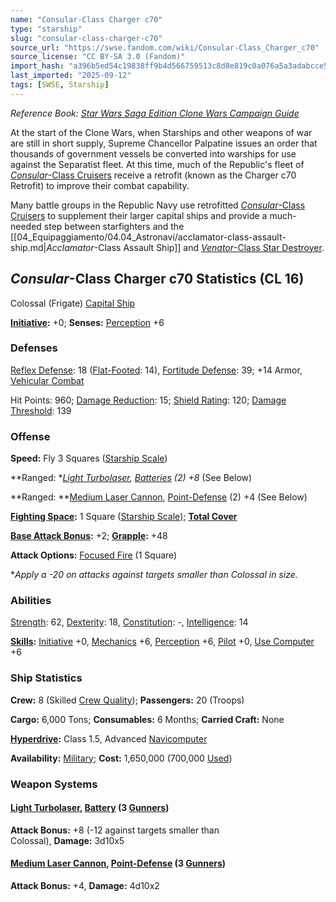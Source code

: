 ```yaml
---
name: "Consular-Class Charger c70"
type: "starship"
slug: "consular-class-charger-c70"
source_url: "https://swse.fandom.com/wiki/Consular-Class_Charger_c70"
source_license: "CC BY-SA 3.0 (Fandom)"
import_hash: "a396b5ed54c19838ff9b4d566759513c8d8e819c0a076a5a3adabcce550975c5"
last_imported: "2025-09-12"
tags: [SWSE, Starship]
---
```

*Reference Book: [Star Wars Saga Edition Clone Wars Campaign Guide](https://swse.fandom.com/wiki/Star_Wars_Saga_Edition_Clone_Wars_Campaign_Guide)*

At the start of the Clone Wars, when Starships and other weapons of war are still in short supply, Supreme Chancellor Palpatine issues an order that thousands of government vessels be converted into warships for use against the Separatist fleet. At this time, much of the Republic's fleet of [*Consular*-Class Cruisers](https://swse.fandom.com/wiki/Consular-Class_Cruisers) receive a retrofit (known as the Charger c70 Retrofit) to improve their combat capability.

Many battle groups in the Republic Navy use retrofitted [*Consular*-Class Cruisers](https://swse.fandom.com/wiki/Consular-Class_Cruisers) to supplement their larger capital ships and provide a much-needed step between starfighters and the [[04_Equipaggiamento/04.04_Astronavi/acclamator-class-assault-ship.md|*Acclamator*-Class Assault Ship]] and [*Venator*-Class Star Destroyer](https://swse.fandom.com/wiki/Venator-Class_Star_Destroyer).

## *Consular*-Class Charger c70 Statistics (CL 16)
Colossal (Frigate) [Capital Ship](https://swse.fandom.com/wiki/Capital_Ship)

**[Initiative](https://swse.fandom.com/wiki/Initiative):** +0; **Senses:** [Perception](https://swse.fandom.com/wiki/Perception) +6
### Defenses
[Reflex Defense](https://swse.fandom.com/wiki/Reflex_Defense_(Vehicles)): 18 ([Flat-Footed](https://swse.fandom.com/wiki/Flat-Footed): 14), [Fortitude Defense](https://swse.fandom.com/wiki/Fortitude_Defense_(Vehicles)): 39; +14 Armor, [Vehicular Combat](https://swse.fandom.com/wiki/Vehicular_Combat)

Hit Points: 960; [Damage Reduction](https://swse.fandom.com/wiki/Damage_Reduction): 15; [Shield Rating](https://swse.fandom.com/wiki/Shield_Rating): 120; [Damage Threshold](https://swse.fandom.com/wiki/Damage_Threshold_(Vehicles)): 139
### Offense
**Speed:** Fly 3 Squares ([Starship Scale](https://swse.fandom.com/wiki/Starship_Scale))

**Ranged: **[Light Turbolaser](https://swse.fandom.com/wiki/Light_Turbolaser), [Batteries](https://swse.fandom.com/wiki/Batteries) (2) +8* (See Below)

**Ranged: **[Medium Laser Cannon](https://swse.fandom.com/wiki/Medium_Laser_Cannon), [Point-Defense](https://swse.fandom.com/wiki/Point-Defense) (2) +4 (See Below)

**[Fighting Space](https://swse.fandom.com/wiki/Fighting_Space):** 1 Square ([Starship Scale](https://swse.fandom.com/wiki/Starship_Scale)); **[Total Cover](https://swse.fandom.com/wiki/Total_Cover)**

**[Base Attack Bonus](https://swse.fandom.com/wiki/Base_Attack_Bonus):** +2; **[Grapple](https://swse.fandom.com/wiki/Grapple):** +48

**Attack Options:** [Focused Fire](https://swse.fandom.com/wiki/Focused_Fire) (1 Square)

**Apply a -20 on attacks against targets smaller than Colossal in size.*
### Abilities
[Strength](https://swse.fandom.com/wiki/Strength): 62, [Dexterity](https://swse.fandom.com/wiki/Dexterity): 18, [Constitution](https://swse.fandom.com/wiki/Constitution): -, [Intelligence](https://swse.fandom.com/wiki/Intelligence): 14

**[Skills](https://swse.fandom.com/wiki/Skills):** [Initiative](https://swse.fandom.com/wiki/Initiative) +0, [Mechanics](https://swse.fandom.com/wiki/Mechanics) +6, [Perception](https://swse.fandom.com/wiki/Perception) +6, [Pilot](https://swse.fandom.com/wiki/Pilot) +0, [Use Computer](https://swse.fandom.com/wiki/Use_Computer) +6
### Ship Statistics
**Crew:** 8 (Skilled [Crew Quality](https://swse.fandom.com/wiki/Crew_Quality)); **Passengers:** 20 (Troops)

**Cargo:** 6,000 Tons; **Consumables:** 6 Months; **Carried Craft:** None

**[Hyperdrive](https://swse.fandom.com/wiki/Hyperdrive):** Class 1.5, Advanced [Navicomputer](https://swse.fandom.com/wiki/Navicomputer)

**Availability:** [Military](https://swse.fandom.com/wiki/Military); **Cost:** 1,650,000 (700,000 [Used](https://swse.fandom.com/wiki/Used))

### Weapon Systems

#### **[Light Turbolaser](https://swse.fandom.com/wiki/Light_Turbolaser), [Battery](https://swse.fandom.com/wiki/Battery) (3 [Gunners](https://swse.fandom.com/wiki/Gunners))**
**Attack Bonus:** +8 (-12 against targets smaller than Colossal), **Damage:** 3d10x5

#### **[Medium Laser Cannon](https://swse.fandom.com/wiki/Medium_Laser_Cannon), [Point-Defense](https://swse.fandom.com/wiki/Point-Defense) (3 [Gunners](https://swse.fandom.com/wiki/Gunners))**
**Attack Bonus:** +4, **Damage:** 4d10x2